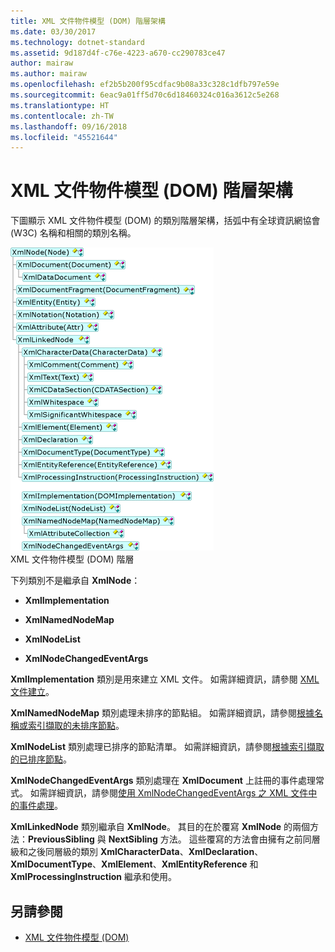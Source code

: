 ```yaml
---
title: XML 文件物件模型 (DOM) 階層架構
ms.date: 03/30/2017
ms.technology: dotnet-standard
ms.assetid: 9d187d4f-c76e-4223-a670-cc290783ce47
author: mairaw
ms.author: mairaw
ms.openlocfilehash: ef2b5b200f95cdfac9b08a33c328c1dfb797e59e
ms.sourcegitcommit: 6eac9a01ff5d70c6d18460324c016a3612c5e268
ms.translationtype: HT
ms.contentlocale: zh-TW
ms.lasthandoff: 09/16/2018
ms.locfileid: "45521644"
---
```

# <a name="xml-document-object-model-dom-hierarchy"></a>XML 文件物件模型 (DOM) 階層架構
下圖顯示 XML 文件物件模型 (DOM) 的類別階層架構，括弧中有全球資訊網協會 (W3C) 名稱和相關的類別名稱。  
  
 ![XML 文件物件模型 &#40;DOM&#41; 階層](../../../../docs/standard/data/xml/media/dom-class-hierarchy.gif "Dom_class_hierarchy")  
XML 文件物件模型 (DOM) 階層  
  
 下列類別不是繼承自 **XmlNode**：  
  
-   **XmlImplementation**  
  
-   **XmlNamedNodeMap**  
  
-   **XmlNodeList**  
  
-   **XmlNodeChangedEventArgs**  
  
 **XmlImplementation** 類別是用來建立 XML 文件。 如需詳細資訊，請參閱 [XML 文件建立](../../../../docs/standard/data/xml/xml-document-creation.md)。  
  
 **XmlNamedNodeMap** 類別處理未排序的節點組。 如需詳細資訊，請參閱[根據名稱或索引擷取的未排序節點](../../../../docs/standard/data/xml/unordered-node-retrieval-by-name-or-index.md)。  
  
 **XmlNodeList** 類別處理已排序的節點清單。 如需詳細資訊，請參閱[根據索引擷取的已排序節點](../../../../docs/standard/data/xml/ordered-node-retrieval-by-index.md)。  
  
 **XmlNodeChangedEventArgs** 類別處理在 **XmlDocument** 上註冊的事件處理常式。 如需詳細資訊，請參閱[使用 XmlNodeChangedEventArgs 之 XML 文件中的事件處理](../../../../docs/standard/data/xml/event-handling-in-an-xml-document-using-the-xmlnodechangedeventargs.md)。  
  
 **XmlLinkedNode** 類別繼承自 **XmlNode**。 其目的在於覆寫 **XmlNode** 的兩個方法：**PreviousSibling** 與 **NextSibling** 方法。 這些覆寫的方法會由擁有之前同層級和之後同層級的類別 **XmlCharacterData**、**XmlDeclaration**、**XmlDocumentType**、**XmlElement**、**XmlEntityReference** 和 **XmlProcessingInstruction** 繼承和使用。  
  
## <a name="see-also"></a>另請參閱

- [XML 文件物件模型 (DOM)](../../../../docs/standard/data/xml/xml-document-object-model-dom.md)
